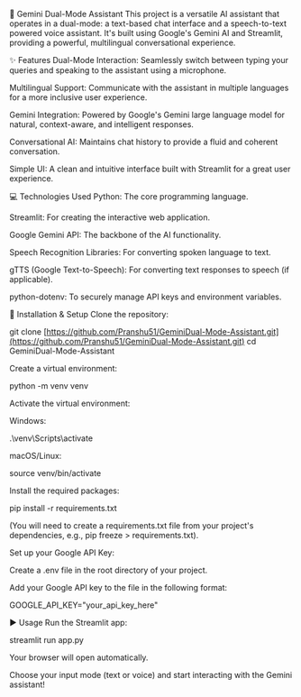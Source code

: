 🤖 Gemini Dual-Mode Assistant
This project is a versatile AI assistant that operates in a dual-mode: a text-based chat interface and a speech-to-text powered voice assistant. It's built using Google's Gemini AI and Streamlit, providing a powerful, multilingual conversational experience.

✨ Features
Dual-Mode Interaction: Seamlessly switch between typing your queries and speaking to the assistant using a microphone.

Multilingual Support: Communicate with the assistant in multiple languages for a more inclusive user experience.

Gemini Integration: Powered by Google's Gemini large language model for natural, context-aware, and intelligent responses.

Conversational AI: Maintains chat history to provide a fluid and coherent conversation.

Simple UI: A clean and intuitive interface built with Streamlit for a great user experience.

💻 Technologies Used
Python: The core programming language.

Streamlit: For creating the interactive web application.

Google Gemini API: The backbone of the AI functionality.

Speech Recognition Libraries: For converting spoken language to text.

gTTS (Google Text-to-Speech): For converting text responses to speech (if applicable).

python-dotenv: To securely manage API keys and environment variables.

🚀 Installation & Setup
Clone the repository:

git clone [https://github.com/Pranshu51/GeminiDual-Mode-Assistant.git](https://github.com/Pranshu51/GeminiDual-Mode-Assistant.git)
cd GeminiDual-Mode-Assistant

Create a virtual environment:

python -m venv venv

Activate the virtual environment:

Windows:

.\venv\Scripts\activate

macOS/Linux:

source venv/bin/activate

Install the required packages:

pip install -r requirements.txt

(You will need to create a requirements.txt file from your project's dependencies, e.g., pip freeze > requirements.txt).

Set up your Google API Key:

Create a .env file in the root directory of your project.

Add your Google API key to the file in the following format:

GOOGLE_API_KEY="your_api_key_here"

▶️ Usage
Run the Streamlit app:

streamlit run app.py

Your browser will open automatically.

Choose your input mode (text or voice) and start interacting with the Gemini assistant!
